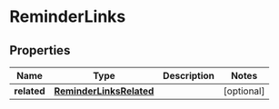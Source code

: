 

# ReminderLinks


## Properties

| Name | Type | Description | Notes |
|------------ | ------------- | ------------- | -------------|
|**related** | [**ReminderLinksRelated**](ReminderLinksRelated.md) |  |  [optional] |



